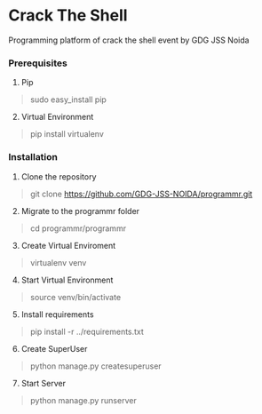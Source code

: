 # Crack The Shell
Programming platform of crack the shell event by GDG JSS Noida

### Prerequisites

1. Pip
> sudo easy_install pip

2. Virtual Environment 
> pip install virtualenv

### Installation

1. Clone the repository
> git clone https://github.com/GDG-JSS-NOIDA/programmr.git

2. Migrate to the programmr folder
> cd programmr/programmr

3. Create Virtual Enviroment
> virtualenv venv

4. Start Virtual Environment
> source venv/bin/activate

5. Install requirements
> pip install -r ../requirements.txt

6. Create SuperUser
> python manage.py createsuperuser

7. Start Server
> python manage.py runserver
